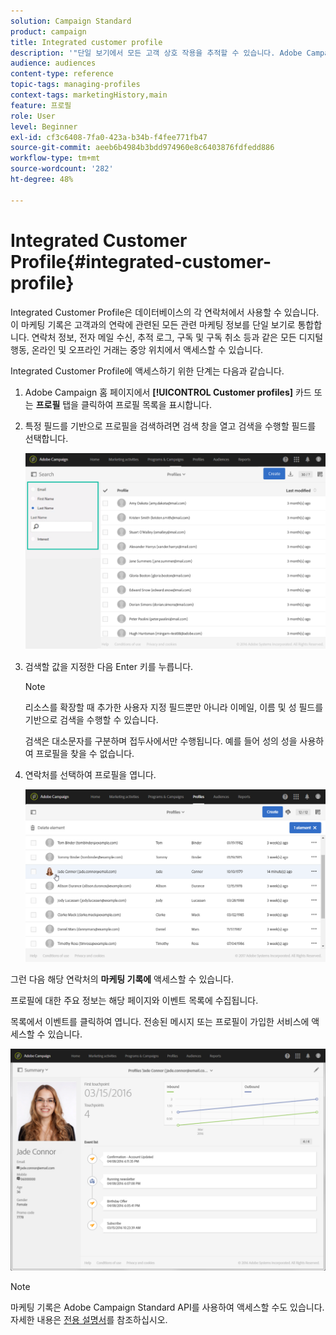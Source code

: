 ```yaml
---
solution: Campaign Standard
product: campaign
title: Integrated customer profile
description: '"단일 보기에서 모든 고객 상호 작용을 추적할 수 있습니다. Adobe Campaign Integrated Customer Profile은 고객 수명 주기 내내 업데이트됩니다."'
audience: audiences
content-type: reference
topic-tags: managing-profiles
context-tags: marketingHistory,main
feature: 프로필
role: User
level: Beginner
exl-id: cf3c6408-7fa0-423a-b34b-f4fee771fb47
source-git-commit: aeeb6b4984b3bdd974960e8c6403876fdfedd886
workflow-type: tm+mt
source-wordcount: '282'
ht-degree: 48%

---
```


# Integrated Customer Profile{#integrated-customer-profile}

Integrated Customer Profile은 데이터베이스의 각 연락처에서 사용할 수 있습니다. 이 마케팅 기록은 고객과의 연락에 관련된 모든 관련 마케팅 정보를 단일 보기로 통합합니다. 연락처 정보, 전자 메일 수신, 추적 로그, 구독 및 구독 취소 등과 같은 모든 디지털 행동, 온라인 및 오프라인 거래는 중앙 위치에서 액세스할 수 있습니다.

Integrated Customer Profile에 액세스하기 위한 단계는 다음과 같습니다.

1. Adobe Campaign 홈 페이지에서 **[!UICONTROL Customer profiles]** 카드 또는 **프로필** 탭을 클릭하여 프로필 목록을 표시합니다.

1. 특정 필드를 기반으로 프로필을 검색하려면 검색 창을 열고 검색을 수행할 필드를 선택합니다.


   ![](assets/profile-search.png)

1. 검색할 값을 지정한 다음 Enter 키를 누릅니다.

   >[!NOTE]
   >
   >리소스를 확장할 때 추가한 사용자 지정 필드뿐만 아니라 이메일, 이름 및 성 필드를 기반으로 검색을 수행할 수 있습니다.
   >
   >검색은 대소문자를 구분하며 접두사에서만 수행됩니다. 예를 들어 성의 성을 사용하여 프로필을 찾을 수 없습니다.

1. 연락처를 선택하여 프로필을 엽니다.

   ![](assets/mkt_hist_access.png)

그런 다음 해당 연락처의 **마케팅 기록에** 액세스할 수 있습니다.

프로필에 대한 주요 정보는 해당 페이지와 이벤트 목록에 수집됩니다.

목록에서 이벤트를 클릭하여 엽니다. 전송된 메시지 또는 프로필이 가입한 서비스에 액세스할 수 있습니다.

![](assets/mkt_hist_view.png)

>[!NOTE]
>
>마케팅 기록은 Adobe Campaign Standard API를 사용하여 액세스할 수도 있습니다. 자세한 내용은 [전용 설명서](../../api/using/interacting-with-marketing-history.md)를 참조하십시오.
